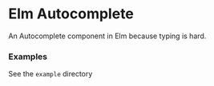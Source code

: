 # Elm Autocomplete

An Autocomplete component in Elm because typing is hard.

### Examples
See the `example` directory
